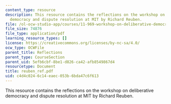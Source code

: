 ```yaml
---
content_type: resource
description: This resource contains the reflections on the workshop on deliberative
  democracy and dispute resolution at MIT by Richard Reuben.
file: /ol-ocw-studio-app/courses/11-969-workshop-on-deliberative-democracy-and-dispute-resolution-summer-2005/c4d4c0246c14eaec053b6bda47c6f613_reuben_ref.pdf
file_size: 74876
file_type: application/pdf
learning_resource_types: []
license: https://creativecommons.org/licenses/by-nc-sa/4.0/
ocw_type: OCWFile
parent_title: Reflections
parent_type: CourseSection
parent_uid: 5efb6cbf-8be1-d826-ca42-afb8549867d4
resourcetype: Document
title: reuben_ref.pdf
uid: c4d4c024-6c14-eaec-053b-6bda47c6f613
---
```

This resource contains the reflections on the workshop on deliberative democracy and dispute resolution at MIT by Richard Reuben.